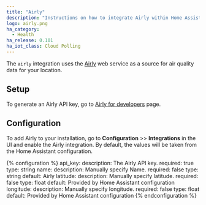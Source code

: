 ```yaml
---
title: "Airly"
description: "Instructions on how to integrate Airly within Home Assistant."
logo: airly.png
ha_category:
  - Health
ha_release: 0.101
ha_iot_class: Cloud Polling
---
```


The `airly` integration uses the [Airly](https://airly.eu/) web service as a source for air quality data for your location.

## Setup

To generate an Airly API key, go to [Airly for developers](https://developer.airly.eu/register) page.

## Configuration

To add Airly to your installation, go to **Configuration** >> **Integrations** in the UI and enable the Airly integration. By default, the values will be taken from the Home Assistant configuration.

{% configuration %}
api_key:
  description: The Airly API key.
  required: true
  type: string
name:
  description: Manually specify Name.
  required: false
  type: string
  default: Airly
latitude:
  description: Manually specify latitude.
  required: false
  type: float
  default: Provided by Home Assistant configuration
longitude:
  description: Manually specify longitude.
  required: false
  type: float
  default: Provided by Home Assistant configuration
{% endconfiguration %}
